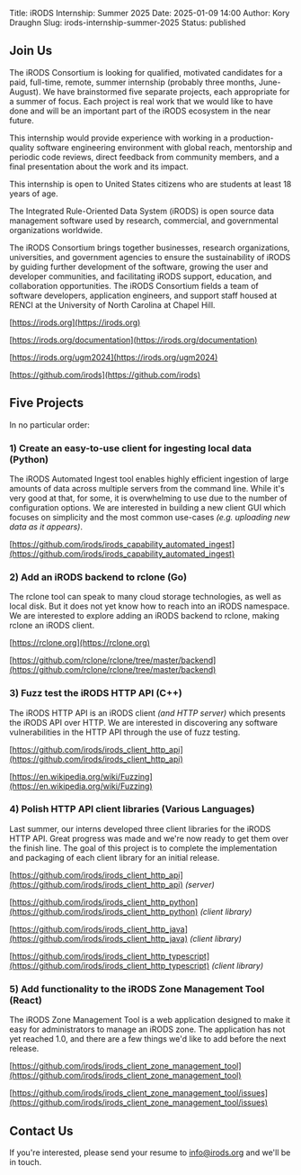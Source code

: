 Title: iRODS Internship: Summer 2025
Date: 2025-01-09 14:00
Author: Kory Draughn
Slug: irods-internship-summer-2025
Status: published

## Join Us

The iRODS Consortium is looking for qualified, motivated candidates for a paid, full-time, remote, summer internship (probably three months, June-August).  We have brainstormed five separate projects, each appropriate for a summer of focus.  Each project is real work that we would like to have done and will be an important part of the iRODS ecosystem in the near future.

This internship would provide experience with working in a production-quality software engineering environment with global reach, mentorship and periodic code reviews, direct feedback from community members, and a final presentation about the work and its impact.

This internship is open to United States citizens who are students at least 18 years of age.

The Integrated Rule-Oriented Data System (iRODS) is open source data management software used by research, commercial, and governmental organizations worldwide.

The iRODS Consortium brings together businesses, research organizations, universities, and government agencies to ensure the sustainability of iRODS by guiding further development of the software, growing the user and developer communities, and facilitating iRODS support, education, and collaboration opportunities.  The iRODS Consortium fields a team of software developers, application engineers, and support staff housed at RENCI at the University of North Carolina at Chapel Hill.

[https://irods.org](https://irods.org)

[https://irods.org/documentation](https://irods.org/documentation)

[https://irods.org/ugm2024](https://irods.org/ugm2024)

[https://github.com/irods](https://github.com/irods)

## Five Projects

In no particular order:


### 1) Create an easy-to-use client for ingesting local data (Python)

The iRODS Automated Ingest tool enables highly efficient ingestion of large amounts of data across multiple servers from the command line. While it's very good at that, for some, it is overwhelming to use due to the number of configuration options. We are interested in building a new client GUI which focuses on simplicity and the most common use-cases _(e.g. uploading new data as it appears)_.

[https://github.com/irods/irods_capability_automated_ingest](https://github.com/irods/irods_capability_automated_ingest)


### 2) Add an iRODS backend to rclone (Go)

The rclone tool can speak to many cloud storage technologies, as well as local disk. But it does not yet know how to reach into an iRODS namespace. We are interested to explore adding an iRODS backend to rclone, making rclone an iRODS client.

[https://rclone.org](https://rclone.org)

[https://github.com/rclone/rclone/tree/master/backend](https://github.com/rclone/rclone/tree/master/backend)


### 3) Fuzz test the iRODS HTTP API (C++)

The iRODS HTTP API is an iRODS client _(and HTTP server)_ which presents the iRODS API over HTTP. We are interested in discovering any software vulnerabilities in the HTTP API through the use of fuzz testing.

[https://github.com/irods/irods_client_http_api](https://github.com/irods/irods_client_http_api)

[https://en.wikipedia.org/wiki/Fuzzing](https://en.wikipedia.org/wiki/Fuzzing)


### 4) Polish HTTP API client libraries (Various Languages)

Last summer, our interns developed three client libraries for the iRODS HTTP API. Great progress was made and we're now ready to get them over the finish line. The goal of this project is to complete the implementation and packaging of each client library for an initial release.

[https://github.com/irods/irods_client_http_api](https://github.com/irods/irods_client_http_api) _(server)_

[https://github.com/irods/irods_client_http_python](https://github.com/irods/irods_client_http_python) _(client library)_

[https://github.com/irods/irods_client_http_java](https://github.com/irods/irods_client_http_java) _(client library)_

[https://github.com/irods/irods_client_http_typescript](https://github.com/irods/irods_client_http_typescript) _(client library)_


### 5) Add functionality to the iRODS Zone Management Tool (React)

The iRODS Zone Management Tool is a web application designed to make it easy for administrators to manage an iRODS zone. The application has not yet reached 1.0, and there are a few things we'd like to add before the next release.

[https://github.com/irods/irods_client_zone_management_tool](https://github.com/irods/irods_client_zone_management_tool)

[https://github.com/irods/irods_client_zone_management_tool/issues](https://github.com/irods/irods_client_zone_management_tool/issues)


## Contact Us

If you're interested, please send your resume to [info@irods.org](mailto:info@irods.org) and we'll be in touch.
